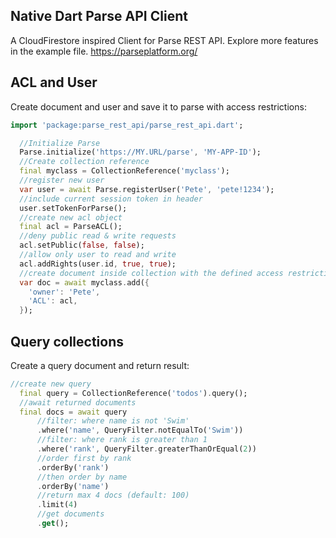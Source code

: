 ## Native Dart Parse API Client

A CloudFirestore inspired Client for Parse REST API. Explore more features in the example file.
https://parseplatform.org/

## ACL and User

Create document and user and save it to parse with access restrictions:

```dart
import 'package:parse_rest_api/parse_rest_api.dart';

  //Initialize Parse
  Parse.initialize('https://MY.URL/parse', 'MY-APP-ID');
  //Create collection reference
  final myclass = CollectionReference('myclass');
  //register new user
  var user = await Parse.registerUser('Pete', 'pete!1234');
  //include current session token in header
  user.setTokenForParse();
  //create new acl object
  final acl = ParseACL();
  //deny public read & write requests
  acl.setPublic(false, false);
  //allow only user to read and write
  acl.addRights(user.id, true, true);
  //create document inside collection with the defined access restriction
  var doc = await myclass.add({
    'owner': 'Pete',
    'ACL': acl,
  });
```

## Query collections

Create a query document and return result:

```dart
//create new query
  final query = CollectionReference('todos').query();
  //await returned documents
  final docs = await query
      //filter: where name is not 'Swim'
      .where('name', QueryFilter.notEqualTo('Swim'))
      //filter: where rank is greater than 1
      .where('rank', QueryFilter.greaterThanOrEqual(2))
      //order first by rank
      .orderBy('rank')
      //then order by name
      .orderBy('name')
      //return max 4 docs (default: 100)
      .limit(4)
      //get documents
      .get();
```

